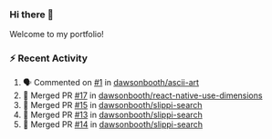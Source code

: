 ### Hi there 👋
Welcome to my portfolio!

### ⚡ Recent Activity
<!--START_SECTION:activity-->
1. 🗣 Commented on [#1](https://github.com//dawsonbooth/ascii-art/issues/1) in [dawsonbooth/ascii-art](https://github.com//dawsonbooth/ascii-art)
2. 🎉 Merged PR [#17](https://github.com//dawsonbooth/react-native-use-dimensions/pull/17) in [dawsonbooth/react-native-use-dimensions](https://github.com//dawsonbooth/react-native-use-dimensions)
3. 🎉 Merged PR [#15](https://github.com//dawsonbooth/slippi-search/pull/15) in [dawsonbooth/slippi-search](https://github.com//dawsonbooth/slippi-search)
4. 🎉 Merged PR [#13](https://github.com//dawsonbooth/slippi-search/pull/13) in [dawsonbooth/slippi-search](https://github.com//dawsonbooth/slippi-search)
5. 🎉 Merged PR [#14](https://github.com//dawsonbooth/slippi-search/pull/14) in [dawsonbooth/slippi-search](https://github.com//dawsonbooth/slippi-search)
<!--END_SECTION:activity-->
